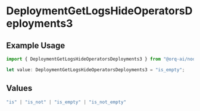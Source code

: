 # DeploymentGetLogsHideOperatorsDeployments3

## Example Usage

```typescript
import { DeploymentGetLogsHideOperatorsDeployments3 } from "@orq-ai/node/models/operations";

let value: DeploymentGetLogsHideOperatorsDeployments3 = "is_empty";
```

## Values

```typescript
"is" | "is_not" | "is_empty" | "is_not_empty"
```